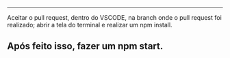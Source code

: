 ---

Aceitar o pull request, dentro do VSCODE, na branch onde o pull request foi realizado; abrir a tela do terminal e realizar um npm install.

## Após feito isso, fazer um npm start.
